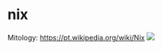 # nix

Mitology: https://pt.wikipedia.org/wiki/Nix
<img src="https://upload.wikimedia.org/wikipedia/commons/thumb/e/e3/William-Adolphe_Bouguereau_%281825-1905%29_-_La_Nuit_%281883%29.jpg/304px-William-Adolphe_Bouguereau_%281825-1905%29_-_La_Nuit_%281883%29.jpg">
